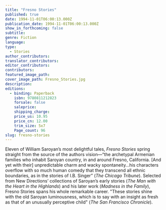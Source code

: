 ```yaml
---
title: "Fresno Stories"
published: true
date: 1994-11-01T06:00:13.000Z
publication_date: 1994-11-01T06:00:13.000Z
show_in_forthcoming: false
subtitle:
genre: Fiction
language:
type:
  - Stories
author_contributors:
translator_contributors:
editor_contributors:
contributors:
featured_image_path:
cover_image_path: Fresno_Stories.jpg
description:
editions:
  - binding: Paperback
    isbn: 9780811212823
    forsale: false
    saleprice:
    shipping_charge:
    price_us: 10.95
    price_cn: 12.00
    trim_size: 5x7
    Page_count: 96
slug: fresno-stories
---
```


Eleven of William Saroyan’s most delightful tales, _Fresno Stories_ spring straight from the source of the authors vision––“the archetypal Armenian families who inhabit Saroyan country, in and around Fresno, California. [And yet with their] unpredictable charm and wacky spontaneity…his characters overflow with so much human comedy that they transcend all ethnic boundaries, as in the stories of I.B. Singer” (_The Chicago Tribune_). Selected from New Directions’ collections of Saroyan’s early stories (_The Man with the Heart in the Highlands_) and his later work (_Madness in the Family_), Fresno Stories spans his whole remarkable career. "These stories shine with the old Saroyan luminousness, which is to say with an insight as fresh as that of an unusually perceptive child" (_The San Francisco Chronicle_).

